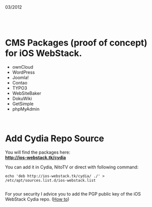 03/2012<br>
<br>
<br>
<br>

<h1>CMS Packages (proof of concept) for iOS WebStack.</h1>
<ul><li>ownCloud<br>
</li><li>WordPress<br>
</li><li>Joomla!<br>
</li><li>Contao<br>
</li><li>TYPO3<br>
</li><li>WebSiteBaker<br>
</li><li>DokuWiki<br>
</li><li>GetSimple<br>
</li><li>phpMyAdmin</li></ul>

<br>
<h1>Add Cydia Repo Source</h1>
You will find the packages here:<br>
<b><a href='http://ios-webstack.tk/cydia'>http://ios-webstack.tk/cydia</a></b>

You can add it in Cydia, NitoTV or direct with following command:<br>
<pre><code>echo 'deb http://ios-webstack.tk/cydia/ ./' &gt; /etc/apt/sources.list.d/ios-webstack.list<br>
</code></pre>
For your security I advice you to add the PGP public key of the iOS WebStack Cydia repo. (<a href='http://www.ios-webstack.tk/public-key'>How to</a>)<br>
<br>
<br>